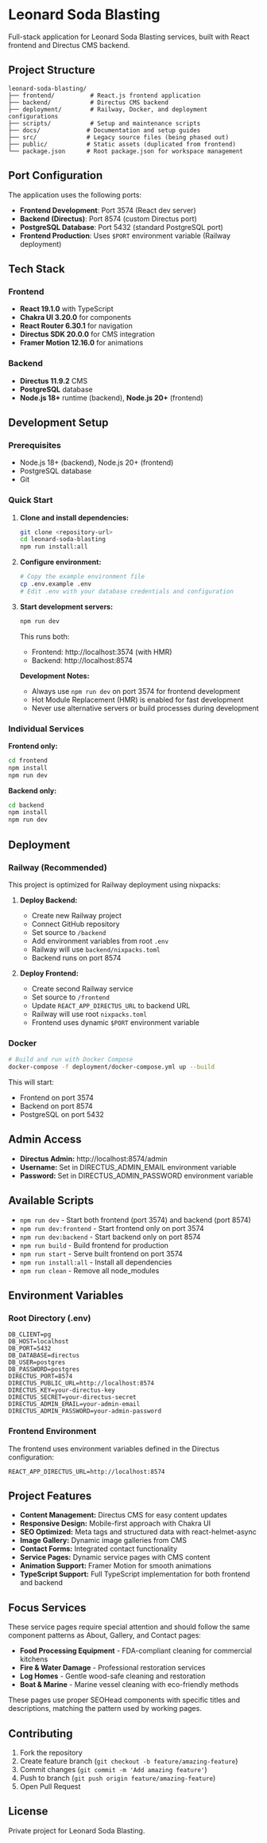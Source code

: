 # Leonard Soda Blasting

Full-stack application for Leonard Soda Blasting services, built with React frontend and Directus CMS backend.

## Project Structure

```
leonard-soda-blasting/
├── frontend/          # React.js frontend application
├── backend/           # Directus CMS backend
├── deployment/        # Railway, Docker, and deployment configurations
├── scripts/           # Setup and maintenance scripts
├── docs/             # Documentation and setup guides
├── src/              # Legacy source files (being phased out)
├── public/           # Static assets (duplicated from frontend)
└── package.json      # Root package.json for workspace management
```

## Port Configuration

The application uses the following ports:

- **Frontend Development**: Port 3574 (React dev server)
- **Backend (Directus)**: Port 8574 (custom Directus port)
- **PostgreSQL Database**: Port 5432 (standard PostgreSQL port)
- **Frontend Production**: Uses `$PORT` environment variable (Railway deployment)

## Tech Stack

### Frontend
- **React 19.1.0** with TypeScript
- **Chakra UI 3.20.0** for components
- **React Router 6.30.1** for navigation
- **Directus SDK 20.0.0** for CMS integration
- **Framer Motion 12.16.0** for animations

### Backend
- **Directus 11.9.2** CMS
- **PostgreSQL** database
- **Node.js 18+** runtime (backend), **Node.js 20+** (frontend)

## Development Setup

### Prerequisites
- Node.js 18+ (backend), Node.js 20+ (frontend)
- PostgreSQL database
- Git

### Quick Start

1. **Clone and install dependencies:**
   ```bash
   git clone <repository-url>
   cd leonard-soda-blasting
   npm run install:all
   ```

2. **Configure environment:**
   ```bash
   # Copy the example environment file
   cp .env.example .env
   # Edit .env with your database credentials and configuration
   ```

3. **Start development servers:**
   ```bash
   npm run dev
   ```

   This runs both:
   - Frontend: http://localhost:3574 (with HMR)
   - Backend: http://localhost:8574
   
   **Development Notes:**
   - Always use `npm run dev` on port 3574 for frontend development
   - Hot Module Replacement (HMR) is enabled for fast development
   - Never use alternative servers or build processes during development

### Individual Services

**Frontend only:**
```bash
cd frontend
npm install
npm run dev
```

**Backend only:**
```bash
cd backend
npm install
npm run dev
```

## Deployment

### Railway (Recommended)

This project is optimized for Railway deployment using nixpacks:

1. **Deploy Backend:**
   - Create new Railway project
   - Connect GitHub repository
   - Set source to `/backend`
   - Add environment variables from root `.env`
   - Railway will use `backend/nixpacks.toml`
   - Backend runs on port 8574

2. **Deploy Frontend:**
   - Create second Railway service
   - Set source to `/frontend`
   - Update `REACT_APP_DIRECTUS_URL` to backend URL
   - Railway will use root `nixpacks.toml`
   - Frontend uses dynamic `$PORT` environment variable

### Docker

```bash
# Build and run with Docker Compose
docker-compose -f deployment/docker-compose.yml up --build
```

This will start:
- Frontend on port 3574
- Backend on port 8574  
- PostgreSQL on port 5432

## Admin Access

- **Directus Admin:** http://localhost:8574/admin
- **Username:** Set in DIRECTUS_ADMIN_EMAIL environment variable
- **Password:** Set in DIRECTUS_ADMIN_PASSWORD environment variable

## Available Scripts

- `npm run dev` - Start both frontend (port 3574) and backend (port 8574)
- `npm run dev:frontend` - Start frontend only on port 3574
- `npm run dev:backend` - Start backend only on port 8574
- `npm run build` - Build frontend for production
- `npm run start` - Serve built frontend on port 3574
- `npm run install:all` - Install all dependencies
- `npm run clean` - Remove all node_modules

## Environment Variables

### Root Directory (.env)
```
DB_CLIENT=pg
DB_HOST=localhost
DB_PORT=5432
DB_DATABASE=directus
DB_USER=postgres
DB_PASSWORD=postgres
DIRECTUS_PORT=8574
DIRECTUS_PUBLIC_URL=http://localhost:8574
DIRECTUS_KEY=your-directus-key
DIRECTUS_SECRET=your-directus-secret
DIRECTUS_ADMIN_EMAIL=your-admin-email
DIRECTUS_ADMIN_PASSWORD=your-admin-password
```

### Frontend Environment
The frontend uses environment variables defined in the Directus configuration:
```
REACT_APP_DIRECTUS_URL=http://localhost:8574
```

## Project Features

- **Content Management:** Directus CMS for easy content updates
- **Responsive Design:** Mobile-first approach with Chakra UI
- **SEO Optimized:** Meta tags and structured data with react-helmet-async
- **Image Gallery:** Dynamic image galleries from CMS
- **Contact Forms:** Integrated contact functionality
- **Service Pages:** Dynamic service pages with CMS content
- **Animation Support:** Framer Motion for smooth animations
- **TypeScript Support:** Full TypeScript implementation for both frontend and backend

## Focus Services

These service pages require special attention and should follow the same component patterns as About, Gallery, and Contact pages:

- **Food Processing Equipment** - FDA-compliant cleaning for commercial kitchens
- **Fire & Water Damage** - Professional restoration services
- **Log Homes** - Gentle wood-safe cleaning and restoration
- **Boat & Marine** - Marine vessel cleaning with eco-friendly methods

These pages use proper SEOHead components with specific titles and descriptions, matching the pattern used by working pages.

## Contributing

1. Fork the repository
2. Create feature branch (`git checkout -b feature/amazing-feature`)
3. Commit changes (`git commit -m 'Add amazing feature'`)
4. Push to branch (`git push origin feature/amazing-feature`)
5. Open Pull Request

## License

Private project for Leonard Soda Blasting.